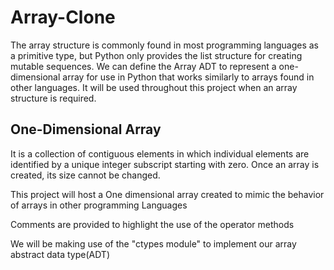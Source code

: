 # Array-Clone

The array structure is commonly found in most programming languages as a primitive type, but Python only provides the list structure for creating mutable sequences. We can define the Array ADT to represent a one-dimensional array for
use in Python that works similarly to arrays found in other languages. It will be used throughout this project when an array structure is required.

## One-Dimensional Array
It is a collection of contiguous elements in which individual
elements are identified by a unique integer subscript starting with zero. Once an
array is created, its size cannot be changed.

This project will host a One dimensional array created to mimic the behavior of arrays in other programming Languages

Comments are provided to highlight the use of the operator methods

We will be making use of the "ctypes module" to implement our array abstract data type(ADT)
